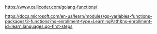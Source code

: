 https://www.callicoder.com/golang-functions/ 

https://docs.microsoft.com/en-us/learn/modules/go-variables-functions-packages/3-functions?ns-enrollment-type=LearningPath&ns-enrollment-id=learn.languages.go-first-steps


